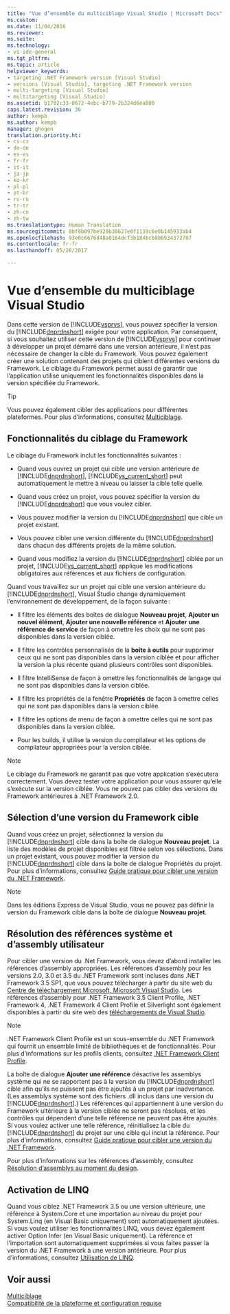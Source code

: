 ```yaml
---
title: "Vue d’ensemble du multiciblage Visual Studio | Microsoft Docs"
ms.custom: 
ms.date: 11/04/2016
ms.reviewer: 
ms.suite: 
ms.technology:
- vs-ide-general
ms.tgt_pltfrm: 
ms.topic: article
helpviewer_keywords:
- targeting .NET Framework version [Visual Studio]
- versions [Visual Studio], targeting .NET Framework version
- multi-targeting [Visual Studio]
- multitargeting [Visual Studio]
ms.assetid: b1702c33-0672-4ebc-b779-2b324d6ea880
caps.latest.revision: 36
author: kempb
ms.author: kempb
manager: ghogen
translation.priority.ht:
- cs-cz
- de-de
- es-es
- fr-fr
- it-it
- ja-jp
- ko-kr
- pl-pl
- pt-br
- ru-ru
- tr-tr
- zh-cn
- zh-tw
ms.translationtype: Human Translation
ms.sourcegitcommit: 8bf0b097be929b30627e0f1139c6e0b145933ab4
ms.openlocfilehash: 93e0c6676d48a0164dcf3b184bcb886934372787
ms.contentlocale: fr-fr
ms.lasthandoff: 05/26/2017

---
```

# <a name="visual-studio-multi-targeting-overview"></a>Vue d’ensemble du multiciblage Visual Studio
Dans cette version de [!INCLUDE[vsprvs](../code-quality/includes/vsprvs_md.md)], vous pouvez spécifier la version du [!INCLUDE[dnprdnshort](../code-quality/includes/dnprdnshort_md.md)] exigée pour votre application. Par conséquent, si vous souhaitez utiliser cette version de [!INCLUDE[vsprvs](../code-quality/includes/vsprvs_md.md)] pour continuer à développer un projet démarré dans une version antérieure, il n’est pas nécessaire de changer la cible du Framework. Vous pouvez également créer une solution contenant des projets qui ciblent différentes versions du Framework. Le ciblage du Framework permet aussi de garantir que l’application utilise uniquement les fonctionnalités disponibles dans la version spécifiée du Framework.  
  
> [!TIP]
>  Vous pouvez également cibler des applications pour différentes plateformes. Pour plus d’informations, consultez [Multiciblage](../msbuild/msbuild-multitargeting-overview.md).  
  
## <a name="framework-targeting-features"></a>Fonctionnalités du ciblage du Framework  
 Le ciblage du Framework inclut les fonctionnalités suivantes :  
  
-   Quand vous ouvrez un projet qui cible une version antérieure de [!INCLUDE[dnprdnshort](../code-quality/includes/dnprdnshort_md.md)], [!INCLUDE[vs_current_short](../code-quality/includes/vs_current_short_md.md)] peut automatiquement le mettre à niveau ou laisser la cible telle quelle.  
  
-   Quand vous créez un projet, vous pouvez spécifier la version du [!INCLUDE[dnprdnshort](../code-quality/includes/dnprdnshort_md.md)] que vous voulez cibler.  
  
-   Vous pouvez modifier la version du [!INCLUDE[dnprdnshort](../code-quality/includes/dnprdnshort_md.md)] que cible un projet existant.  
  
-   Vous pouvez cibler une version différente du [!INCLUDE[dnprdnshort](../code-quality/includes/dnprdnshort_md.md)] dans chacun des différents projets de la même solution.  
  
-   Quand vous modifiez la version du [!INCLUDE[dnprdnshort](../code-quality/includes/dnprdnshort_md.md)] ciblée par un projet, [!INCLUDE[vs_current_short](../code-quality/includes/vs_current_short_md.md)] applique les modifications obligatoires aux références et aux fichiers de configuration.  
  
 Quand vous travaillez sur un projet qui cible une version antérieure du [!INCLUDE[dnprdnshort](../code-quality/includes/dnprdnshort_md.md)], Visual Studio change dynamiquement l’environnement de développement, de la façon suivante :  
  
-   Il filtre les éléments des boîtes de dialogue **Nouveau projet**, **Ajouter un nouvel élément**, **Ajouter une nouvelle référence** et **Ajouter une référence de service** de façon à omettre les choix qui ne sont pas disponibles dans la version ciblée.  
  
-   Il filtre les contrôles personnalisés de la **boîte à outils** pour supprimer ceux qui ne sont pas disponibles dans la version ciblée et pour afficher la version la plus récente quand plusieurs contrôles sont disponibles.  
  
-   Il filtre IntelliSense de façon à omettre les fonctionnalités de langage qui ne sont pas disponibles dans la version ciblée.  
  
-   Il filtre les propriétés de la fenêtre **Propriétés** de façon à omettre celles qui ne sont pas disponibles dans la version ciblée.  
  
-   Il filtre les options de menu de façon à omettre celles qui ne sont pas disponibles dans la version ciblée.  
  
-   Pour les builds, il utilise la version du compilateur et les options de compilateur appropriées pour la version ciblée.  
  
> [!NOTE]
>  Le ciblage du Framework ne garantit pas que votre application s’exécutera correctement. Vous devez tester votre application pour vous assurer qu’elle s’exécute sur la version ciblée. Vous ne pouvez pas cibler des versions du Framework antérieures à .NET Framework 2.0.  
  
## <a name="selecting-a-target-framework-version"></a>Sélection d’une version du Framework cible  
 Quand vous créez un projet, sélectionnez la version du [!INCLUDE[dnprdnshort](../code-quality/includes/dnprdnshort_md.md)] cible dans la boîte de dialogue **Nouveau projet**. La liste des modèles de projet disponibles est filtrée selon vos sélections. Dans un projet existant, vous pouvez modifier la version du [!INCLUDE[dnprdnshort](../code-quality/includes/dnprdnshort_md.md)] cible dans la boîte de dialogue Propriétés du projet. Pour plus d’informations, consultez [Guide pratique pour cibler une version du .NET Framework](../ide/how-to-target-a-version-of-the-dotnet-framework.md).  
  
> [!NOTE]
>  Dans les éditions Express de Visual Studio, vous ne pouvez pas définir la version du Framework cible dans la boîte de dialogue **Nouveau projet**.  
  
## <a name="resolving-system-and-user-assembly-references"></a>Résolution des références système et d’assembly utilisateur  
 Pour cibler une version du .Net Framework, vous devez d’abord installer les références d’assembly appropriées. Les références d’assembly pour les versions 2.0, 3.0 et 3.5 du .NET Framework sont incluses dans .NET Framework 3.5 SP1, que vous pouvez télécharger à partir du site web du [Centre de téléchargement Microsoft, Microsoft Visual Studio](http://go.microsoft.com/fwlink/?LinkId=227602). Les références d’assembly pour .NET Framework 3.5 Client Profile, .NET Framework 4, .NET Framework 4 Client Profile et Silverlight sont également disponibles à partir du site web des [téléchargements de Visual Studio](http://go.microsoft.com/fwlink/?LinkId=179687).  
  
> [!NOTE]
>  .NET Framework Client Profile est un sous-ensemble du .NET Framework qui fournit un ensemble limité de bibliothèques et de fonctionnalités. Pour plus d’informations sur les profils clients, consultez [.NET Framework Client Profile](/dotnet/framework/deployment/client-profile).  
  
 La boîte de dialogue **Ajouter une référence** désactive les assemblys système qui ne se rapportent pas à la version du [!INCLUDE[dnprdnshort](../code-quality/includes/dnprdnshort_md.md)] cible afin qu’ils ne puissent pas être ajoutés à un projet par inadvertance. (Les assemblys système sont des fichiers .dll inclus dans une version du [!INCLUDE[dnprdnshort](../code-quality/includes/dnprdnshort_md.md)].) Les références qui appartiennent à une version du Framework ultérieure à la version ciblée ne seront pas résolues, et les contrôles qui dépendent d’une telle référence ne peuvent pas être ajoutés. Si vous voulez activer une telle référence, réinitialisez la cible du [!INCLUDE[dnprdnshort](../code-quality/includes/dnprdnshort_md.md)] du projet sur une cible qui inclut la référence.  Pour plus d’informations, consultez [Guide pratique pour cibler une version du .NET Framework](../ide/how-to-target-a-version-of-the-dotnet-framework.md).  
  
 Pour plus d’informations sur les références d’assembly, consultez [Résolution d’assemblys au moment du design](../msbuild/resolving-assemblies-at-design-time.md).  
  
## <a name="enabling-linq"></a>Activation de LINQ  
 Quand vous ciblez .NET Framework 3.5 ou une version ultérieure, une référence à System.Core et une importation au niveau du projet pour System.Linq (en Visual Basic uniquement) sont automatiquement ajoutées. Si vous voulez utiliser les fonctionnalités LINQ, vous devez également activer Option Infer (en Visual Basic uniquement). La référence et l’importation sont automatiquement supprimées si vous faites passer la version du .NET Framework à une version antérieure. Pour plus d’informations, consultez [Utilisation de LINQ](/dotnet/csharp/tutorials/working-with-linq).  
  
## <a name="see-also"></a>Voir aussi  
 [Multiciblage](../msbuild/msbuild-multitargeting-overview.md)   
 [Compatibilité de la plateforme et configuration requise](http://www.microsoft.com/visualstudio/eng/products/compatibility)
